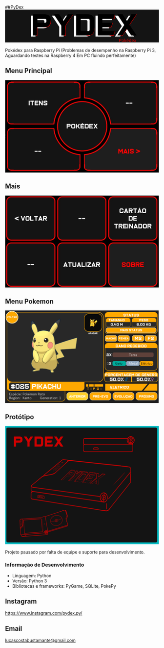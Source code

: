 ##PyDex
![img.png](img.png)


Pokédex para Raspberry Pi
(Problemas de desempenho na Raspberry Pi 3,
Aguardando testes na Raspberry 4
Em PC fluindo perfeitamente)

## Menu Principal
![img_1.png](img_1.png)

## Mais
![img_2.png](img_2.png)

## Menu Pokemon
![img_3.png](img_3.png)

## Protótipo 
![img_4.png](img_4.png)


Projeto pausado por falta de equipe e suporte para desenvolvimento.

### Informação de Desenvolvimento
- Linguagem: Python
- Versão: Python 3
- Bibliotecas e frameworks: PyGame, SQLite, PokePy

## Instagram
https://www.instagram.com/pydex.py/

## Email
lucascostabustamante@gmail.com